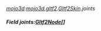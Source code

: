 _[mojo3d](../../modules/mojo3d/mojo3d-module.md):[mojo3d.gltf2](../../modules/mojo3d/mojo3d-gltf2.md).[Gltf2Skin](../../modules/mojo3d/mojo3d-gltf2-gltf2skin.md).joints_
##### Field joints:[Gltf2Node](../../modules/mojo3d/mojo3d-gltf2-gltf2node.md)[]
